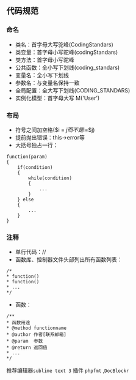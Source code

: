 ## 代码规范

### 命名
* 类名：首字母大写驼峰(CodingStandars)
* 类变量：首字母小写驼峰(codingStandars)
* 类方法：首字母小写驼峰
* 公共函数：全小写下划线(coding_standars)
* 变量名：全小写下划线
* 参数名：与变量名保持一致
* 全局配置：全大写下划线(CODING_STANDARS)
* 实例化模型：首字母大写 M('User')

### 布局
* 符号之间加空格($i = $j而不是$i=$j)
* 提前抛出错误：this->error等
* 大括号独占一行：
```
function(param)
{
    if(condition)
    {
        while(condition)
        {
            ...
        }
    } else
    {
        ...
    }
}
```

### 注释
* 单行代码：//
* 函数库、控制器文件头部列出所有函数列表：
```
/*
* function()
* function()
* ...
*/
```
* 函数：
```
/**
* 函数用途  
* @method functionname
* @author 作者[联系邮箱]
* @param  参数
* @return 返回值
* ...
*/
```

推荐编辑器`sublime text 3`
插件 `phpfmt` ,`DocBlockr`